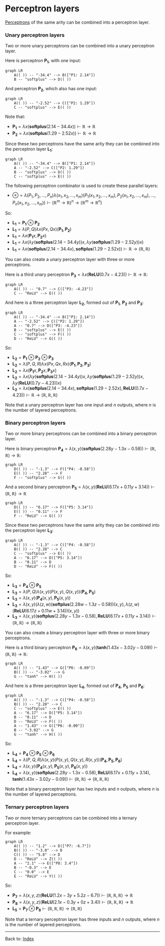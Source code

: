 # Perceptron layers

[Perceptrons](perceptrons.md) of the same arity can be combined into a perceptron layer.

### Unary perceptron layers

Two or more unary perceptrons can be combined into a unary perceptron layer.

Here is perceptron $\mathbf{P_1}$, with one input:

```mermaid
graph LR
    A(( )) -- "-34.4" --> B(["P1: 2.14"])
    B -- "softplus" --> D(( ))
```
And perceptron $\mathbf{P_2}$, which also has one input:

```mermaid
graph LR
    A(( )) -- "-2.52" --> C(["P2: 1.29"])
    C -- "softplus" --> E(( ))
```

Note that:
- $\mathbf{P_1} = \lambda x(\mathbf{softplus}(2.14 - 34.4x)) \vdash \mathbb{R}\to\mathbb{R}$
- $\mathbf{P_2} = \lambda x(\mathbf{softplus}(1.29 - 2.52x)) \vdash \mathbb{R}\to\mathbb{R}$

Since these two perceptrons have the same arity they can be combined into the perceptron layer $\mathbf{L_1}$:

```mermaid
graph LR
    A(( )) -- "-34.4" --> B(["P1: 2.14"])
    A -- "-2.52" --> C(["P2: 1.29"])
    B -- "softplus" --> D(( ))
    C -- "softplus" --> E(( ))
```

The following perceptron combinator is used to create these parallel layers:
- $\otimes = \lambda(P_1,P_2,\ldots, P_n)\lambda(x_1,x_2,\ldots,x_m)(P_1(x_1,x_2,\ldots,x_m),P_2(x_1,x_2,\ldots,x_m),\ldots, P_n(x_1,x_2,\ldots,x_m)) \vdash (\mathbb{R}^m\to\mathbb{R})^n \to (\mathbb{R}^m\to\mathbb{R}^n)$

So:
- $\mathbf{L_1} = \mathbf{P_1}\otimes\mathbf{P_2}$
- $\mathbf{L_1} = \lambda(P,Q)\lambda x(Px,Qx)(\mathbf{P_1},\mathbf{P_2})$
- $\mathbf{L_1} = \lambda x(\mathbf{P_1}x,\mathbf{P_2}x)$
- $\mathbf{L_1} = \lambda x(\lambda y(\mathbf{softplus}(2.14 - 34.4y))x,\lambda y(\mathbf{softplus}(1.29 - 2.52y))x)$
- $\mathbf{L_1} = \lambda x(\mathbf{softplus}(2.14 - 34.4x),\mathbf{softplus}(1.29 - 2.52x)) \vdash \mathbb{R}\to(\mathbb{R},\mathbb{R})$

You can also create a unary perceptron layer with three or more perceptrons.

Here is a third unary perceptron $\mathbf{P_3} = \lambda x(\mathbf{ReLU}(0.7x - 4.23)) \vdash \mathbb{R}\to\mathbb{R}$:

```mermaid
graph LR
    A(( )) -- "0.7" --> C(["P3: -4.23"])
    C -- "ReLU" --> E(( ))
```

And here is a three perceptron layer $\mathbf{L_2}$, formed out of $\mathbf{P_1}$, $\mathbf{P_2}$ and $\mathbf{P_3}$:

```mermaid
graph LR
    A(( )) -- "-34.4" --> B(["P1: 2.14"])
    A -- "-2.52" --> C(["P2: 1.29"])
    A -- "0.7" --> D(["P3: -4.23"])
    B -- "softplus" --> E(( ))
    C -- "softplus" --> F(( ))
    D -- "ReLU" --> G(( ))
```

So:
- $\mathbf{L_2} = \mathbf{P_1}\otimes\mathbf{P_2}\otimes\mathbf{P_3}$
- $\mathbf{L_2} = \lambda(P,Q,R)\lambda x(Px,Qx,Rx)(\mathbf{P_1},\mathbf{P_2},\mathbf{P_3})$
- $\mathbf{L_2} = \lambda x(\mathbf{P_1}x,\mathbf{P_2}x,\mathbf{P_3}x)$
- $\mathbf{L_2} = \lambda x(\lambda y(\mathbf{softplus}(2.14 - 34.4y))x,\lambda y(\mathbf{softplus}(1.29 - 2.52y))x,\lambda y(\mathbf{ReLU}(0.7y - 4.23))x)$
- $\mathbf{L_2} = \lambda x(\mathbf{softplus}(2.14 - 34.4x),\mathbf{softplus}(1.29 - 2.52x),\mathbf{ReLU}(0.7x - 4.23)) \vdash \mathbb{R}\to(\mathbb{R},\mathbb{R},\mathbb{R})$

Note that a unary perceptron layer has one input and $n$ outputs, where $n$ is the number of layered perceptrons. 

### Binary perceptron layers

Two or more binary perceptrons can be combined into a binary perceptron layer.

Here is binary perceptron $\mathbf{P_4} = \lambda(x,y)(\mathbf{softplus}(2.28y - 1.3x -0.58)) \vdash (\mathbb{R},\mathbb{R})\to\mathbb{R}$:

```mermaid
graph LR
    D(( )) -- "-1.3" --> F(["P4: -0.58"])
    E(( )) -- "2.28" --> F
    F -- "softplus" --> G(( ))
```

And a second binary perceptron $\mathbf{P_5} = \lambda(x,y)(\mathbf{ReLU}(6.17x + 0.11y + 3.14)) \vdash (\mathbb{R},\mathbb{R})\to\mathbb{R}$

```mermaid
graph LR
    D(( )) -- "6.17" --> F(["P5: 3.14"])
    E(( )) -- "0.11" --> F
    F -- "ReLU" --> G(( ))
```

Since these two perceptrons have the same arity they can be combined into the perceptron layer $\mathbf{L_3}$:

```mermaid
graph LR
    A(( )) -- "-1.3" --> C(["P4: -0.58"])
    B(( )) -- "2.28" --> C
    C -- "softplus" --> E(( ))
    A -- "6.17" --> D(["P5: 3.14"])
    B -- "0.11" --> D
    D -- "ReLU" --> F(( ))
```

So:
- $\mathbf{L_3} = \mathbf{P_4}\otimes\mathbf{P_5}$
- $\mathbf{L_3} = \lambda(P,Q)\lambda(x,y)(P(x,y),Q(x,y))(\mathbf{P_4},\mathbf{P_5})$
- $\mathbf{L_3} = \lambda(x,y)(\mathbf{P_4}(x,y),\mathbf{P_5}(x,y))$
- $\mathbf{L_3} = \lambda(x,y)(\lambda(z,w)(\mathbf{softplus}(2.28w - 1.3z -0.58))(x,y),\lambda(z,w)(\mathbf{ReLU}(6.17z + 0.11w + 3.14))(x,y))$
- $\mathbf{L_3} = \lambda(x,y)(\mathbf{softplus}(2.28y - 1.3x -0.58),\mathbf{ReLU}(6.17x + 0.11y + 3.14)) \vdash (\mathbb{R},\mathbb{R})\to(\mathbb{R},\mathbb{R})$


You can also create a binary perceptron layer with three or more binary perceptrons.

Here is a third binary perceptron $\mathbf{P_6} = \lambda(x,y)(\mathbf{tanh}(1.43x - 3.02y - 0.09)) \vdash (\mathbb{R},\mathbb{R})\to\mathbb{R}$:

```mermaid
graph LR
    A(( )) -- "1.43" --> G(["P6: -0.09"])
    B(( )) -- "-3.02" --> G
    G -- "tanh" --> H(( ))
```

And here is a three perceptron layer $\mathbf{L_4}$, formed out of $\mathbf{P_4}$, $\mathbf{P_5}$ and $\mathbf{P_6}$:

```mermaid
graph LR
    A(( )) -- "-1.3" --> C(["P4: -0.58"])
    B(( )) -- "2.28" --> C
    C -- "softplus" --> E(( ))
    A -- "6.17" --> D(["P5: 3.14"])
    B -- "0.11" --> D
    D -- "ReLU" --> F(( ))
    A -- "1.43" --> G(["P6: -0.09"])
    B -- "-3.02" --> G
    G -- "tanh" --> H(( ))
```

So:
- $\mathbf{L_4} = \mathbf{P_4}\otimes\mathbf{P_5}\otimes\mathbf{P_6}$
- $\mathbf{L_4} = \lambda(P,Q,R)\lambda(x,y)(P(x,y),Q(x,y),R(x,y))(\mathbf{P_4},\mathbf{P_5},\mathbf{P_6})$
- $\mathbf{L_4} = \lambda(x,y)(\mathbf{P_4}(x,y),\mathbf{P_5}(x,y),\mathbf{P_6}(x,y))$
- $\mathbf{L_4} = \lambda(x,y)(\mathbf{softplus}(2.28y - 1.3x -0.58), \mathbf{ReLU}(6.17x + 0.11y + 3.14), \mathbf{tanh}(1.43x - 3.02y - 0.09)) \vdash (\mathbb{R},\mathbb{R})\to(\mathbb{R},\mathbb{R},\mathbb{R})$

Note that a binary perceptron layer has two inputs and $n$ outputs, where $n$ is the number of layered perceptrons. 

### Ternary perceptron layers

Two or more ternary perceptrons can be combined into a ternary perceptron layer.

For example:

```mermaid
graph LR
    A(( )) -- "1.2" --> D(["P7: -6.7"])
    B(( )) -- "-3.0" --> D
    C(( )) -- "5.8" --> D
    D -- "ReLU" --> Z(( ))
    A -- "2.1" --> E(["P8: 3.4"])
    B -- "-0.3" --> E
    C -- "0.0" --> E
    E -- "ReLU" --> Y(( ))
```

So:
- $\mathbf{P_7} = \lambda(x,y,z)(\mathbf{ReLU}(1.2x - 3y + 5.2z - 6.7)) \vdash (\mathbb{R},\mathbb{R},\mathbb{R})\to\mathbb{R}$
- $\mathbf{P_8} = \lambda(x,y,z)(\mathbf{ReLU}(2.1x - 0.3y + 0z + 3.4)) \vdash (\mathbb{R},\mathbb{R},\mathbb{R})\to\mathbb{R}$
- $\mathbf{L_5} = \mathbf{P_7}\otimes\mathbf{P_8} \vdash (\mathbb{R},\mathbb{R},\mathbb{R})\to(\mathbb{R},\mathbb{R})$




Note that a ternary perceptron layer has three inputs and $n$ outputs, where $n$ is the number of layered perceptrons. 


----

Back to: [Index](index.md)

